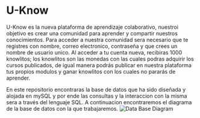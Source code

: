 # U-Know

U-Know es la nueva plataforma de aprendizaje colaborativo, nuestroi objetivo es crear una comunidad para aprender y compartir nuestros conocimientos. 
Para acceder a nuestra comunidad sera necesario que te registres con nombre, correo electronico, contraseña y que crees un nombre de usuario unico. Al acceder a tu cuenta nueva, recibiras 1000 knowlitos; los knowlitos son las monedas con las cuales podras adquirir los cursos publicados, de igual manera podrás publicar en nuestra plataforma tus propios modulos y ganar knowlitos con los cuales no pararás de aprender.   

En este repositorio encontraras la base de datos que ha sido diseñada y alojada en mySQL y por ende las consultas y la interaccion con la misma sera a través del lenguaje SQL.
A continuacion encontraremos el diagrama de la base de datos con la que trabajaremos.
![Data Base Diagram](../diagram/image.png)
